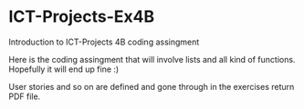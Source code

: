 # ICT-Projects-Ex4B
 Introduction to ICT-Projects 4B coding assingment

 Here is the coding assingment that will involve lists and all kind of functions. Hopefully it will end up fine :)

User stories and so on are defined and gone through in the exercises return PDF file.